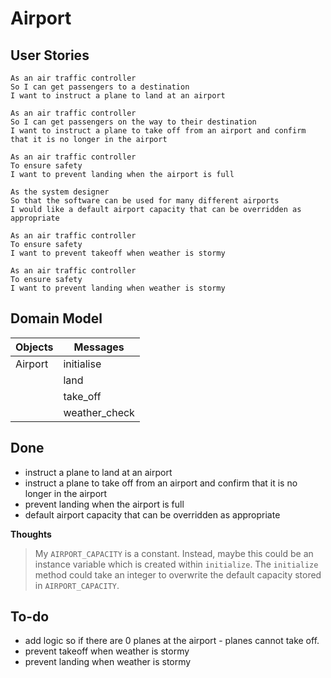 # Airport

## User Stories
```
As an air traffic controller 
So I can get passengers to a destination 
I want to instruct a plane to land at an airport

As an air traffic controller 
So I can get passengers on the way to their destination 
I want to instruct a plane to take off from an airport and confirm that it is no longer in the airport

As an air traffic controller 
To ensure safety 
I want to prevent landing when the airport is full 

As the system designer
So that the software can be used for many different airports
I would like a default airport capacity that can be overridden as appropriate

As an air traffic controller 
To ensure safety 
I want to prevent takeoff when weather is stormy 

As an air traffic controller 
To ensure safety 
I want to prevent landing when weather is stormy 
```
## Domain Model

| Objects | Messages |
|---------|----------|
| Airport | initialise |
|  | land |
|  | take_off |
|  | weather_check |

## Done
* instruct a plane to land at an airport
* instruct a plane to take off from an airport and confirm that it is no longer in the airport
* prevent landing when the airport is full 
* default airport capacity that can be overridden as appropriate

**Thoughts**
>My `AIRPORT_CAPACITY` is a constant. Instead, maybe this could be an instance variable which is created within `initialize`. The `initialize` method could take an integer to overwrite the default capacity stored in `AIRPORT_CAPACITY`.    

## To-do
* add logic so if there are 0 planes at the airport - planes cannot take off.
* prevent takeoff when weather is stormy 
* prevent landing when weather is stormy 